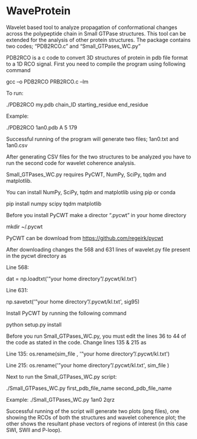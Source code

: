 # WaveProtein
Wavelet based tool to analyze propagation of conformational changes across the polypeptide chain in Small GTPase structures. This tool can be extended for the analysis of other protein structures.
The package contains two codes; “PDB2RCO.c” and “Small_GTPases_WC.py”

PDB2RCO is a c code to convert 3D structures of protein in pdb file format to a 1D RCO signal. First you need to compile the program using following command

gcc –o PDB2RCO PRB2RCO.c –lm

To run:

./PDB2RCO my.pdb chain_ID starting_residue end_residue

Example:

./PDB2RCO 1an0.pdb A 5 179

Successful running of the program will generate two files; 1an0.txt and 1an0.csv

After generating CSV files for the two structures to be analyzed you have to run the second code for wavelet coherence analysis.

Small_GTPases_WC.py requires PyCWT, NumPy, SciPy, tqdm and matplotlib.

You can install NumPy, SciPy, tqdm and matplotlib using pip or conda

pip install numpy scipy tqdm matplotlib

Before you install PyCWT make a director “.pycwt” in your home directory

mkdir ~/.pycwt
 
PyCWT can be download from https://github.com/regeirk/pycwt

After downloading changes the 568 and 631 lines of wavelet.py file present in the pycwt directory as 

Line 568:

dat = np.loadtxt('”your home directory”/.pycwt/kl.txt')

Line 631:

np.savetxt('”your home directory”/.pycwt/kl.txt', sig95)

Install PyCWT by running the following command 

python setup.py install

Before you run Small_GTPases_WC.py, you must edit the lines 36 to 44 of the code as stated in the code. Change lines 135 & 215 as

Line 135:
os.rename(sim_file , '”your home directory”/.pycwt/kl.txt')

Line 215:
os.rename('”your home directory”/.pycwt/kl.txt', sim_file )

Next to run the Small_GTPases_WC.py script:

./Small_GTPases_WC.py first_pdb_file_name second_pdb_file_name

Example:
./Small_GTPases_WC.py 1an0 2qrz

Successful running of the script will generate two plots (png files), one showing the RCOs of both the structures and wavelet coherence plot; the other shows the resultant phase vectors of regions of interest (in this case SWI, SWII and P-loop). 




